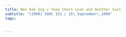 ```yaml
---
title: Neo Kok Eng v Yeow Chern Lean and Another Suit 
subtitle: "[2008] SGHC 151 / 15\_September\_2008"
tags:


---
```


